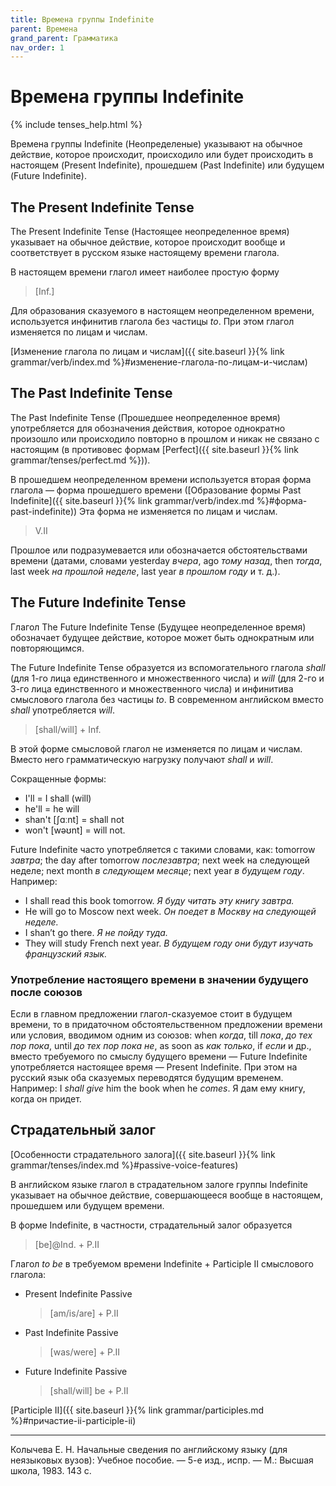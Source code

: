 ```yaml
---
title: Времена группы Indefinite
parent: Времена
grand_parent: Грамматика
nav_order: 1
---
```


# Времена группы Indefinite

{% include tenses_help.html %}

Времена группы Indefinite (Неопределеные) указывают на обычное
действие, которое происходит, происходило или будет происходить в
настоящем (Present Indefinite), прошедшем (Past Indefinite) или
будущем (Future Indefinite).


## The Present Indefinite Tense

The Present Indefinite Tense (Настоящее неопределенное время)
указывает на обычное действие, которое происходит вообще и
соответствует в русском языке настоящему времени глагола.

В настоящем времени глагол имеет наиболее простую форму

> [Inf.]

Для образования сказуемого в настоящем неопределенном времени,
используется инфинитив глагола без частицы *to*.  При этом глагол
изменяется по лицам и числам.

[Изменение глагола по лицам и числам]({{ site.baseurl }}{% link grammar/verb/index.md %}#изменение-глагола-по-лицам-и-числам)


## The Past Indefinite Tense

The Past Indefinite Tense (Прошедшее неопределенное время)
употребляется для обозначения действия, которое однократно произошло
или происходило повторно в прошлом и никак не связано с настоящим (в
противовес формам [Perfect]({{ site.baseurl }}{% link
grammar/tenses/perfect.md %})).

В прошедшем неопределенном времени используется вторая форма глагола —
форма прошедшего времени ([Образование формы Past Indefinite]({{
site.baseurl }}{% link grammar/verb/index.md
%}#форма-past-indefinite)) Эта форма не изменяется по лицам и числам.

> V.II

Прошлое или подразумевается или обозначается обстоятельствами времени
(датами, словами yesterday *вчера*, ago *тому назад*, then *тогда*,
last week *на прошлой неделе*, last year *в прошлом году* и т. д.).


## The Future Indefinite Tense

Глагол The Future Indefinite Tense (Будущее неопределенное время)
обозначает будущее действие, которое может быть однократным или
повторяющимся.

The Future Indefinite Tense образуется из вспомогательного глагола
*shall* (для 1-го лица единственного и множественного числа) и *will*
(для 2-го и 3-го лица единственного и множественного числа) и
инфинитива смыслового глагола без частицы *to*.  В современном
английском вместо *shall* употребляется *will*.

> [shall/will] + Inf.

В этой форме смысловой глагол не изменяется по лицам и числам.  Вместо
него грамматическую нагрузку получают *shall* и *will*.

Сокращенные формы:
- I'll = I shall (will)
- he'll = he will
- shan't [ʃɑːnt] = shall not
- won't [wəʊnt] = will not.

Future Indefinite часто употребляется с такими словами, как: tomorrow
*завтра*; the day after tomorrow *послезавтра*; next week на следующей
неделе; next month *в следующем месяце*; next year *в будущем
году*. Например:
- I shall read this book tomorrow.  *Я буду читать эту книгу завтра.*
- He will go to Moscow next week.  *Он поедет в Москву на следующей
  неделе.*
- I shan’t go there.  *Я не пойду туда.*
- They will study French next year.  *В будущем году они будут изучать
  французский язык.*


### Употребление настоящего времени в значении будущего после союзов

Если в главном предложении глагол-сказуемое стоит в будущем времени,
то в придаточном обстоятельственном предложении времени или условия,
вводимом одним из союзов: when *когда*, till *пока*, *до тех пор
пока*, until *до тех пор пока не*, as soon as *как только*, if *если*
и др., вместо требуемого по смыслу будущего времени — Future
Indefinite употребляется настоящее время — Present Indefinite.  При
этом на русский язык оба сказуемых переводятся будущим временем.
Например: I *shall give* him the book when he *comes*.  Я дам ему
книгу, когда он придет.


## Страдательный залог

[Особенности страдательного залога]({{ site.baseurl }}{% link grammar/tenses/index.md %}#passive-voice-features)

В английском языке глагол в страдательном залоге группы Indefinite
указывает на обычное действие, совершающееся вообще в настоящем,
прошедшем или будущем времени.

В форме Indefinite, в частности, страдательный залог образуется

> [be]@Ind. + P.II

Глагол *to be* в требуемом времени Indefinite + Participle II
смыслового глагола:
- Present Indefinite Passive

  > [am/is/are] + P.II

- Past Indefinite Passive

  > [was/were] + P.II

- Future Indefinite Passive

  > [shall/will] be + P.II

[Participle II]({{ site.baseurl }}{% link grammar/participles.md %}#причастие-ii-participle-ii)


---

Колычева Е. Н.  Начальные сведения по английскому языку (для
неязыковых вузов): Учебное пособие. — 5-е изд., испр. — М.: Высшая
школа, 1983. 143 с.
